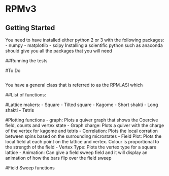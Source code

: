 # RPMv3

## Getting Started
You need to have installed either python 2 or 3 with the following packages:
	- numpy
	- matplotlib
	- scipy
Installing a scientific python such as anaconda should give you all the packages that 
you will need


##Running the tests

#To Do
```

```
You have a general class that is referred to as the RPM_ASI which 




##List of functions:

#Lattice makers:
	- Square
	- Tilted square
	- Kagome
	- Short shakti
	- Long shakti
	- Tetris

#Plotting functions
    - graph: Plots a quiver graph that shows the Coercive field, counts and vertex state
    - Graph charge: Plots a quiver with the charge of the vertex for kagome and tetris
    - Correlation: Plots the local corration between spins based on the surrounding microstates
    - Field Plot: Plots the local field at each point on the lattice and vertex. Colour is 
                proportional to the strength of the field
    - Vertex Type: Plots the vertex type for a square lattice
    - Animation: Can give a field sweep field and it will display an animation of 
                how the bars flip over the field sweep

#Field Sweep functions